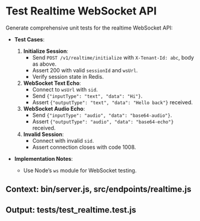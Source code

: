 # Test Realtime WebSocket API

Generate comprehensive unit tests for the realtime WebSocket API:

- **Test Cases**:
  1. **Initialize Session**:
     - Send `POST /v1/realtime/initialize` with `X-Tenant-Id: abc`, body as above.
     - Assert 200 with valid `sessionId` and `wsUrl`.
     - Verify session state in Redis.
  2. **WebSocket Text Echo**:
     - Connect to `wsUrl` with `sid`.
     - Send `{"inputType": "text", "data": "Hi"}`.
     - Assert `{"outputType": "text", "data": "Hello back"}` received.
  3. **WebSocket Audio Echo**:
     - Send `{"inputType": "audio", "data": "base64-audio"}`.
     - Assert `{"outputType": "audio", "data": "base64-echo"}` received.
  4. **Invalid Session**:
     - Connect with invalid `sid`.
     - Assert connection closes with code 1008.

- **Implementation Notes**:
  - Use Node’s `ws` module for WebSocket testing.

## Context: bin/server.js, src/endpoints/realtime.js
## Output: tests/test_realtime.test.js
